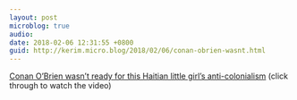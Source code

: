 ```yaml
---
layout: post
microblog: true
audio: 
date: 2018-02-06 12:31:55 +0800
guid: http://kerim.micro.blog/2018/02/06/conan-obrien-wasnt.html
---
```

[Conan O’Brien wasn’t ready for this Haitian little girl’s anti-colonialism](http://afropunk.com/2018/02/conan-obrian-wasnt-ready-haitian-little-girls-anti-colonialism/) (click through to watch the video)

